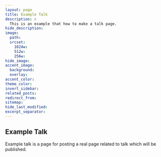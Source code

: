 ```yaml
---
layout: page
title: Example Talk
description: >
  This is an example that how to make a talk page.
hide_description:
image:
  path:
  srcset:
    1024w:
    512w:
    256w:
hide_image:
accent_image:
  background:
  overlay:
accent_color:
theme_color:
invert_sidebar:
related_posts:
redirect_from:
sitemap:
hide_last_modified:
excerpt_separator:
---
```


## Example Talk

Example talk is a page for posting a real page related to talk which will be published.
